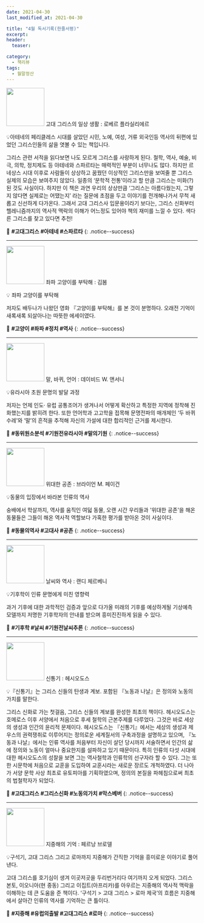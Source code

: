 ```yaml
---
date: 2021-04-30
last_modified_at: 2021-04-30

title: "4월 독서기록(한줄서평)"
excerpt:
header:
  teaser:

category:
  - 책리뷰
tags:
  - 월말정산
---
```

<img src="http://image.yes24.com/momo/TopCate42/MidCate02/4119516.jpg" style="width: 100px" class="align-left" alt=""/> 고대 그리스의 일상 생활
: 로베르 플라실리에르

💡아테네의 페리클레스 시대를 살았던 시민, 노예, 여성, 거류 외국인등 역사의 뒤편에 있었던 그리스인들의 삶을 엿볼 수 있는 책입니다. 

그리스 관련 서적을 읽다보면 나도 모르게 그리스를 사랑하게 된다. 철학, 역사, 예술, 비극, 의학, 정치제도 등 아테네와 스파르타는 매력적인 부분이 너무나도 많다. 하지만 르네상스 시대 이후로 사람들이 상상하고 꿈꿨던 이상적인 그리스만을 보여줄 뿐 그리스 실제의 모습은 보여주지 않았다. 일종의 ‘문학적 전통’이라고 할 만큼 그리스는 미화(?)된 것도 사실이다. 하지만 이 책은 과연 우리의 상상만큼 ‘그리스는 아름다웠는지, 그렇지 않다면 실제로는 어땠는지’ 라는 질문에 초점을 두고 이야기를 전개해나가서 무척 새롭고 신선하게 다가온다.  그래서 고대 그리스사 입문용이라기 보다는, 그리스 신화부터 헬레니즘까지의 역사적 맥락의 이해가 어느정도 있어야 책의 재미를 느낄 수 있다. 색다른 그리스를 찾고 있다면 추천!

🔑 **\#고대그리스 #아테네 #스파르타**
{: .notice--success}

------

<img src="https://img.ridicdn.net/cover/754030014/xxlarge?dpi=xxhdpi#1" style="width: 100px" class="align-left" alt=""/> 좌파 고양이를 부탁해
: 김봄

💡 좌파 고양이를 부탁해

저자도 배두나가 나왔던 영화 『고양이를 부탁해』를 본 것이 분명하다. 오래전 기억이 새록새록 되살아나는 따뜻한 에세이였다.

🔑 **\#고양이 #좌파 #정치 #역사**
{: .notice--success}

------

<img src="http://image.yes24.com/momo/TopCate663/MidCate005/66242165.jpg" style="width: 100px" class="align-left" alt=""/> 말, 바퀴, 언어
: 데이비드 W. 앤서니

💡유라시아 초원 문명의 발달 과정

저자는 언제 인도· 유럽 공통조어가 생겨나서 어떻게 확산하고 특정한 지역에 정착해 진화했는지를 밝히려 한다. 또한 언어학과 고고학을 접목해 문명전파의 매개체인 ‘두 바퀴 수레’와 ‘말’의 흔적을 추적해 자신의 가설에 대한 합리적인 근거를 제시한다.

🔑 **\#동위원소분석 #기원전유라시아 #말의기원**
{: .notice--success}

------

<img src="https://img.ridicdn.net/cover/2234002518/xxlarge?dpi=xxhdpi#1" style="width: 100px" class="align-left" alt=""/> 위대한 공존
: 브라이언 M. 페이건

💡동물의 입장에서 바라본 인류의 역사

숭배에서 학살까지, 역사를 움직인 여덟 동물, 오랜 시간 우리들과 '위대한 공존'을 해온 동물들은 그들이 해온 역사적 역할보다 가혹한 평가를 받아온 것이 사실이다.

🔑 **\#동물의역사 #고대사 #공존**
{: .notice--success}

------

<img src="http://image.yes24.com/momo/TopCate119/MidCate04/11837215.jpg" style="width: 100px" class="align-left" alt=""/> 날씨와 역사
: 랜디 체르베니

💡기후학이 인류 문명에게 미친 영향력

과거 기후에 대한 과학적인 검증과 앞으로 다가올 미래의 기후를 예상하게될 기상예측 모델까지 저명한 기후학자의 안내를 받으며 흥미진진하게 읽을 수 있다.

🔑 **\#기후학 #날씨 #기원전날씨추론**
{: .notice--success}

------

<img src="http://image.yes24.com/momo/TopCate11/MidCate08/1075896.jpg" style="width: 100px" class="align-left" alt=""/> 신통기
: 헤시오도스

💡『신통기』는 그리스 신들의 탄생과 계보. 포함된 『노동과 나날』은 정의와 노동의 가치를 말한다.

그리스 신화로 가는 첫걸음, 그리스 신들의 계보를 완성한 최초의 책이다. 헤시오도스는 호메로스 이후 서양에서 처음으로 후세 철학의 근본주제를 다루었다. 그것은 바로 세상의 생성과 인간의 윤리적 문제이다. 헤시오도스는 『신통기』에서는 세상의 생성과 제우스의 권력쟁취로 이루어지는 정의로운 세계질서의 구축과정을 설명하고 있으며, 『노동과 나날』에서는 인류 역사를 처음부터 자신이 살던 당시까지 서술하면서 인간의 삶에 정의와 노동이 얼마나 중요한지를 설파하고 있기 때문이다. 특히 인류의 다섯 시대에 대한 헤시오도스의 성찰을 보면 그는 역사철학과 인류학의 선구자라 할 수 있다. 그는 또한 시문학에 처음으로 교훈을 도입하여 교훈시라는 새로운 장르도 개척하였다. 더 나아가 서양 문학 사상 최초로 유토피아를 기획하였으며, 정의의 본질을 파헤침으로써 최초의 법철학자가 되었다.

🔑 **\#고대그리스 #그리스신화 #노동의가치 #막스베버**
{: .notice--success}

------

<img src="http://image.yes24.com/momo/TopCate168/MidCate08/16779063.jpg" style="width: 100px" class="align-left" alt=""/> 지중해의 기억
: 페르낭 브로델

💡구석기, 고대 그리스 그리고 로마까지 지중해가 간직한 기억을 흥미로운 이야기로 풀어낸다.

고대 그리스를 호기심이 생겨 이곳저곳을 두리번거리다 여기까지 오게 되었다. 그리스 본토, 이오니아(현 중동) 그리고 이집트(아프리카)를 아우르는 지중해의 역사적 맥락을 이해하는 데 큰 도움을 준 책이다. ‘구석기 > 고대 그리스 > 로마 제국’의 흐름은 지중해에서 살아간 인류의 역사를 기억하는 큰 틀이다.

🔑 **\#지중해 #유럽의출발 #고대그리스 #로마**
{: .notice--success}